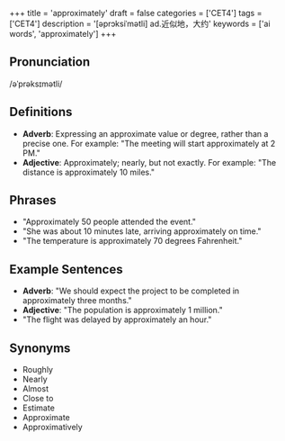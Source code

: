 +++
title = 'approximately'
draft = false
categories = ['CET4']
tags = ['CET4']
description = '[əprɔksiˈmətli] ad.近似地，大约'
keywords = ['ai words', 'approximately']
+++

## Pronunciation
/əˈprəksɪmətli/

## Definitions
- **Adverb**: Expressing an approximate value or degree, rather than a precise one. For example: "The meeting will start approximately at 2 PM."
- **Adjective**: Approximately; nearly, but not exactly. For example: "The distance is approximately 10 miles."

## Phrases
- "Approximately 50 people attended the event."
- "She was about 10 minutes late, arriving approximately on time."
- "The temperature is approximately 70 degrees Fahrenheit."

## Example Sentences
- **Adverb**: "We should expect the project to be completed in approximately three months."
- **Adjective**: "The population is approximately 1 million."
- "The flight was delayed by approximately an hour."

## Synonyms
- Roughly
- Nearly
- Almost
- Close to
- Estimate
- Approximate
- Approximatively
